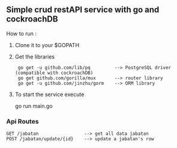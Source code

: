 ## Simple crud restAPI service with go and cockroachDB
How to run :

1. Clone it to your $GOPATH
2. Get the libraries
        
        go get -u github.com/lib/pq         --> PostgreSQL driver (compatible with cockroachDB)
        go get github.com/gorilla/mux       --> router library
        go get -u github.com/jinzhu/gorm    --> ORM library

3. To start the service execute

    go run main.go


### Api Routes

    GET /jabatan                 --> get all data jabatan
    POST /jabatan/update/{id}    --> update a jabatan's row